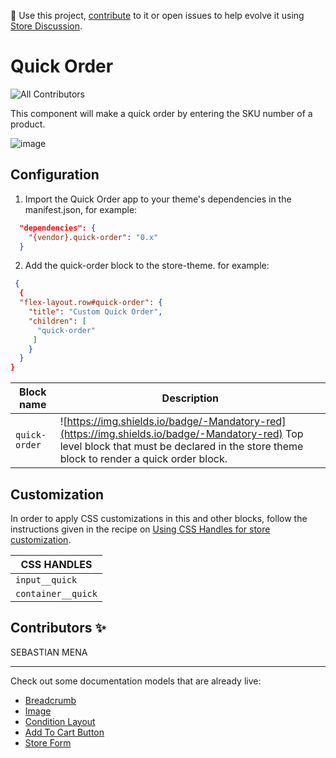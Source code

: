 📢 Use this project, [contribute](https://github.com/{OrganizationName}/{AppName}) to it or open issues to help evolve it using [Store Discussion](https://github.com/vtex-apps/store-discussion).

# Quick Order

![All Contributors](https://img.shields.io/badge/all_contributors-1-green.svg?style=flat-square)



This component will make a quick order by entering the SKU number of a product.


<img  alt="image" src="https://res.cloudinary.com/dafsjo7al/image/upload/v1677008090/sku_r6owq3.png">

## Configuration 

1. Import the Quick Order app to your theme's dependencies in the manifest.json, for example:
```json
  "dependencies": {
    "{vendor}.quick-order": "0.x"
  }
 ```
 
 2. Add the quick-order block to the store-theme. for example:
```json
 {
  {
  "flex-layout.row#quick-order": {
    "title": "Custom Quick Order",
    "children": [
      "quick-order"
     ]
    }
  }
}
   ```

|  Block name     | Description                                     |
| -------------- | ----------------------------------------------- |
| `quick-order` | ![https://img.shields.io/badge/-Mandatory-red](https://img.shields.io/badge/-Mandatory-red)  Top level block that must be declared in the store theme block to render a quick order block. 

## Customization

In order to apply CSS customizations in this and other blocks, follow the instructions given in the recipe on [Using CSS Handles for store customization](https://vtex.io/docs/recipes/style/using-css-handles-for-store-customization).

|CSS HANDLES |
| ----------- | 
|` input__quick `|
|` container__quick `|


<!-- DOCS-IGNORE:start -->

## Contributors ✨

SEBASTIAN MENA
<!-- DOCS-IGNORE:end -->

---- 

Check out some documentation models that are already live: 
- [Breadcrumb](https://github.com/vtex-apps/breadcrumb)
- [Image](https://vtex.io/docs/components/general/vtex.store-components/image)
- [Condition Layout](https://vtex.io/docs/components/all/vtex.condition-layout@1.1.6/)
- [Add To Cart Button](https://vtex.io/docs/components/content-blocks/vtex.add-to-cart-button@0.9.0/)
- [Store Form](https://vtex.io/docs/components/all/vtex.store-form@0.3.4/)

